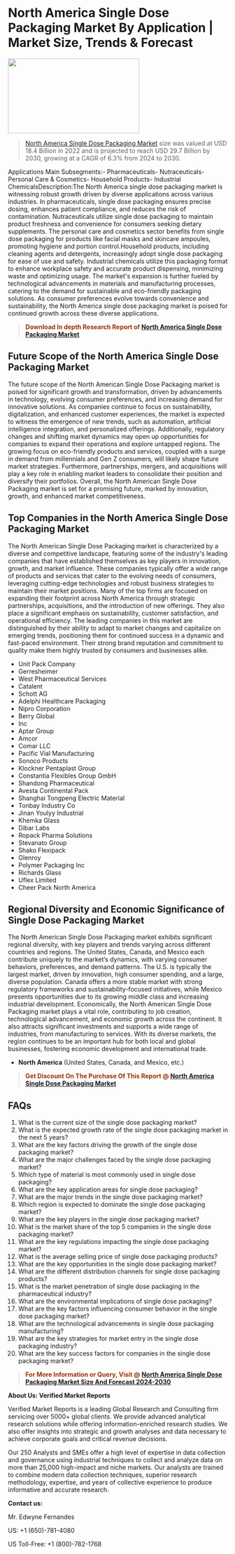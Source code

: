 <p><h1>North America Single Dose Packaging Market By Application | Market Size, Trends & Forecast</h1><p><img class="aligncenter size-medium wp-image-105565" src="https://ffe5etoiles.com/wp-content/uploads/2025/01/MST7-300x171.png" alt="" width="300" height="171" /></p><blockquote><p><a href="https://www.verifiedmarketreports.com/download-sample/?rid=298902&utm_source=Github-NA&utm_medium=387" target="_blank">North America Single Dose Packaging Market</a>  size was valued at USD 18.4 Billion in 2022 and is projected to reach USD 29.7 Billion by 2030, growing at a CAGR of 6.3% from 2024 to 2030.</p></blockquote>Applications Main Subsegments:- Pharmaceuticals- Nutraceuticals- Personal Care & Cosmetics- Household Products- Industrial ChemicalsDescription:The North America single dose packaging market is witnessing robust growth driven by diverse applications across various industries. In pharmaceuticals, single dose packaging ensures precise dosing, enhances patient compliance, and reduces the risk of contamination. Nutraceuticals utilize single dose packaging to maintain product freshness and convenience for consumers seeking dietary supplements. The personal care and cosmetics sector benefits from single dose packaging for products like facial masks and skincare ampoules, promoting hygiene and portion control.Household products, including cleaning agents and detergents, increasingly adopt single dose packaging for ease of use and safety. Industrial chemicals utilize this packaging format to enhance workplace safety and accurate product dispensing, minimizing waste and optimizing usage. The market's expansion is further fueled by technological advancements in materials and manufacturing processes, catering to the demand for sustainable and eco-friendly packaging solutions. As consumer preferences evolve towards convenience and sustainability, the North America single dose packaging market is poised for continued growth across these diverse applications.</p><blockquote><p><span style="color: #993300;"><strong>Download In depth Research Report of <a href="https://www.verifiedmarketreports.com/download-sample/?rid=298902&utm_source=Github-NA&utm_medium=387">North America Single Dose Packaging Market</a></strong></span></p></blockquote><h2>Future Scope of the North America Single Dose Packaging Market</h2><p>The future scope of the North American Single Dose Packaging market is poised for significant growth and transformation, driven by advancements in technology, evolving consumer preferences, and increasing demand for innovative solutions. As companies continue to focus on sustainability, digitalization, and enhanced customer experiences, the market is expected to witness the emergence of new trends, such as automation, artificial intelligence integration, and personalized offerings. Additionally, regulatory changes and shifting market dynamics may open up opportunities for companies to expand their operations and explore untapped regions. The growing focus on eco-friendly products and services, coupled with a surge in demand from millennials and Gen Z consumers, will likely shape future market strategies. Furthermore, partnerships, mergers, and acquisitions will play a key role in enabling market leaders to consolidate their position and diversify their portfolios. Overall, the North American Single Dose Packaging market is set for a promising future, marked by innovation, growth, and enhanced market competitiveness.</p><h2>Top Companies in the North America Single Dose Packaging Market</h2><p>The North American Single Dose Packaging market is characterized by a diverse and competitive landscape, featuring some of the industry's leading companies that have established themselves as key players in innovation, growth, and market influence. These companies typically offer a wide range of products and services that cater to the evolving needs of consumers, leveraging cutting-edge technologies and robust business strategies to maintain their market positions. Many of the top firms are focused on expanding their footprint across North America through strategic partnerships, acquisitions, and the introduction of new offerings. They also place a significant emphasis on sustainability, customer satisfaction, and operational efficiency. The leading companies in this market are distinguished by their ability to adapt to market changes and capitalize on emerging trends, positioning them for continued success in a dynamic and fast-paced environment. Their strong brand reputation and commitment to quality make them highly trusted by consumers and businesses alike.</p><p><ul><li>Unit Pack Company </li><li> Gerresheimer </li><li> West Pharmaceutical Services </li><li> Catalent </li><li> Schott AG </li><li> Adelphi Healthcare Packaging </li><li> Nipro Corporation </li><li> Berry Global </li><li> Inc </li><li> Aptar Group </li><li> Amcor </li><li> Comar LLC </li><li> Pacific Vial Manufacturing </li><li> Sonoco Products </li><li> Klockner Pentaplast Group </li><li> Constantia Flexibles Group GmbH </li><li> Shandong Pharmaceutical </li><li> Avesta Continental Pack </li><li> Shanghai Tongpeng Electric Material </li><li> Tonbay Industry Co </li><li> Jinan Youlyy Industrial </li><li> Khemka Glass </li><li> Dibar Labs </li><li> Ropack Pharma Solutions </li><li> Stevanato Group </li><li> Shako Flexipack </li><li> Glenroy </li><li> Polymer Packaging Inc </li><li> Richards Glass </li><li> Uflex Limited </li><li> Cheer Pack North America</li></ul></p><h2>Regional Diversity and Economic Significance of Single Dose Packaging Market</h2><p>The North American Single Dose Packaging market exhibits significant regional diversity, with key players and trends varying across different countries and regions. The United States, Canada, and Mexico each contribute uniquely to the market’s dynamics, with varying consumer behaviors, preferences, and demand patterns. The U.S. is typically the largest market, driven by innovation, high consumer spending, and a large, diverse population. Canada offers a more stable market with strong regulatory frameworks and sustainability-focused initiatives, while Mexico presents opportunities due to its growing middle class and increasing industrial development. Economically, the North American Single Dose Packaging market plays a vital role, contributing to job creation, technological advancement, and economic growth across the continent. It also attracts significant investments and supports a wide range of industries, from manufacturing to services. With its diverse markets, the region continues to be an important hub for both local and global businesses, fostering economic development and international trade.</p><ul>    <li><strong>North America</strong> (United States, Canada, and Mexico, etc.)</li></ul><blockquote><p><span style="color: #993300;"><strong>Get Discount On The Purchase Of This Report @ <a href="https://www.verifiedmarketreports.com/ask-for-discount/?rid=298902&utm_source=Github-NA&utm_medium=387">North America Single Dose Packaging Market</a></strong></span></p></blockquote><h2>FAQs</h2><p><ol>  <li>What is the current size of the single dose packaging market?</div><div></li>  <li>What is the expected growth rate of the single dose packaging market in the next 5 years?</div><div></li>  <li>What are the key factors driving the growth of the single dose packaging market?</div><div></li>  <li>What are the major challenges faced by the single dose packaging market?</div><div></li>  <li>Which type of material is most commonly used in single dose packaging?</div><div></li>  <li>What are the key application areas for single dose packaging?</div><div></li>  <li>What are the major trends in the single dose packaging market?</div><div></li>  <li>Which region is expected to dominate the single dose packaging market?</div><div></li>  <li>What are the key players in the single dose packaging market?</div><div></li>  <li>What is the market share of the top 5 companies in the single dose packaging market?</div><div></li>  <li>What are the key regulations impacting the single dose packaging market?</div><div></li>  <li>What is the average selling price of single dose packaging products?</div><div></li>  <li>What are the key opportunities in the single dose packaging market?</div><div></li>  <li>What are the different distribution channels for single dose packaging products?</div><div></li>  <li>What is the market penetration of single dose packaging in the pharmaceutical industry?</div><div></li>  <li>What are the environmental implications of single dose packaging?</div><div></li>  <li>What are the key factors influencing consumer behavior in the single dose packaging market?</div><div></li>  <li>What are the technological advancements in single dose packaging manufacturing?</div><div></li>  <li>What are the key strategies for market entry in the single dose packaging industry?</div><div></li>  <li>What are the key success factors for companies in the single dose packaging market?</div><div></li></ol></p><blockquote><p><span style="color: #993300;"><strong>For More Information or Query, Visit @ <a href="https://www.verifiedmarketreports.com/product/single-dose-packaging-market/">North America Single Dose Packaging Market Size And Forecast 2024-2030</a></strong></span></p></blockquote><p><strong>About Us: Verified Market Reports</strong></p><p>Verified Market Reports is a leading Global Research and Consulting firm servicing over 5000+ global clients. We provide advanced analytical research solutions while offering information-enriched research studies. We also offer insights into strategic and growth analyses and data necessary to achieve corporate goals and critical revenue decisions.</p><p>Our 250 Analysts and SMEs offer a high level of expertise in data collection and governance using industrial techniques to collect and analyze data on more than 25,000 high-impact and niche markets. Our analysts are trained to combine modern data collection techniques, superior research methodology, expertise, and years of collective experience to produce informative and accurate research.</p><p><strong>Contact us:</strong></p><p>Mr. Edwyne Fernandes</p><p>US: +1 (650)-781-4080</p><p>US Toll-Free: +1 (800)-782-1768</p>
 
